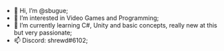 - 👋 Hi, I’m @sbugue;
- 👀 I’m interested in Video Games and Programming;
- 🌱 I’m currently learning C#, Unity and basic concepts, really new at this but very passionate;
- 📫 Discord: shrewd#6102;

<!---
sbugue/sbugue is a ✨ special ✨ repository because its `README.md` (this file) appears on your GitHub profile.
You can click the Preview link to take a look at your changes.
--->
